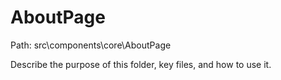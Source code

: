 # AboutPage

Path: src\components\core\AboutPage

Describe the purpose of this folder, key files, and how to use it.
